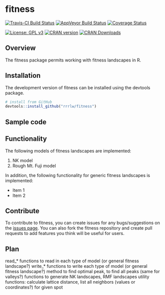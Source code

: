 # fitness

[![Travis-CI Build Status](https://travis-ci.org/rrrlw/fitness.svg?branch=master)](https://travis-ci.org/rrrlw/fitness)
[![AppVeyor Build Status](https://ci.appveyor.com/api/projects/status/github/rrrlw/fitness?branch=master&svg=true)](https://ci.appveyor.com/project/rrrlw/fitness)
[![Coverage Status](https://img.shields.io/codecov/c/github/rrrlw/fitness/master.svg)](https://codecov.io/github/rrrlw/fitness?branch=master)

[![License: GPL v3](https://img.shields.io/badge/License-GPL%20v3-blue.svg)](https://www.gnu.org/licenses/gpl-3.0)
[![CRAN version](http://www.r-pkg.org/badges/version/fitness)](https://CRAN.R-project.org/package=fitness)
[![CRAN Downloads](http://cranlogs.r-pkg.org/badges/grand-total/fitness)](https://CRAN.R-project.org/package=fitness)

## Overview

The fitness package permits working with fitness landscapes in R.

## Installation

The development version of fitness can be installed using the devtools package.

```r
# install from GitHub
devtools::install_github("rrrlw/fitness")
```

## Sample code

## Functionality

The following models of fitness landscapes are implemented:

1. NK model
1. Rough Mt. Fuji model

In addition, the following functionality for generic fitness landscapes
is implemented:

* Item 1
* Item 2

## Contribute

To contribute to fitness, you can create issues for any bugs/suggestions on the [issues page](https://github.com/rrrlw/fitness/issues). You can also fork the fitness repository and create pull requests to add features you think will be useful for users.

## Plan

read_* functions to read in each type of model (or general fitness landscape?)
write_* functions to write each type of model (or general fitness landscape?)
method to find optimal peak, to find all peaks (same for valleys?)
functions to generate NK landscapes, RMF landscapes
utility functions: calculate lattice distance, list all neighbors (values or coordinates?) for given spot
